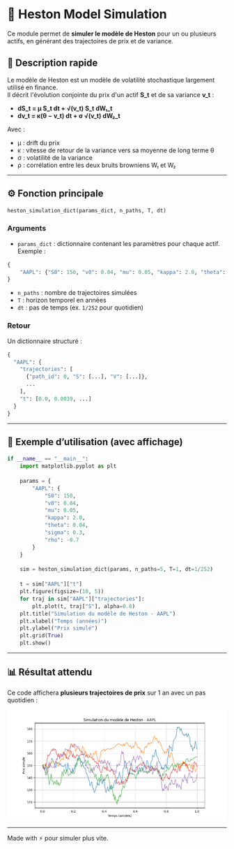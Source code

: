 # 📘 Heston Model Simulation

Ce module permet de **simuler le modèle de Heston** pour un ou plusieurs actifs, en générant des trajectoires de prix et de variance.

## 📄 Description rapide
Le modèle de Heston est un modèle de volatilité stochastique largement utilisé en finance.  
Il décrit l'évolution conjointe du prix d'un actif **S_t** et de sa variance **v_t** :

- **dS_t = μ S_t dt + √(v_t) S_t dW₁_t**  
- **dv_t = κ(θ − v_t) dt + σ √(v_t) dW₂_t**  

Avec :  
- μ : drift du prix  
- κ : vitesse de retour de la variance vers sa moyenne de long terme θ  
- σ : volatilité de la variance  
- ρ : corrélation entre les deux bruits browniens W₁ et W₂  

---

## ⚙️ Fonction principale

```python
heston_simulation_dict(params_dict, n_paths, T, dt)
```

### Arguments
- `params_dict` : dictionnaire contenant les paramètres pour chaque actif. Exemple :
```python
{
    "AAPL": {"S0": 150, "v0": 0.04, "mu": 0.05, "kappa": 2.0, "theta": 0.04, "sigma": 0.3, "rho": -0.7}
}
```
- `n_paths` : nombre de trajectoires simulées  
- `T` : horizon temporel en années  
- `dt` : pas de temps (ex. `1/252` pour quotidien)

### Retour
Un dictionnaire structuré :
```python
{
  "AAPL": {
    "trajectories": [
      {"path_id": 0, "S": [...], "V": [...]},
      ...
    ],
    "t": [0.0, 0.0039, ...]
  }
}
```

---

## 🚀 Exemple d’utilisation (avec affichage)

```python
if __name__ == "__main__":
    import matplotlib.pyplot as plt

    params = {
        "AAPL": {
            "S0": 150,
            "v0": 0.04,
            "mu": 0.05,
            "kappa": 2.0,
            "theta": 0.04,
            "sigma": 0.3,
            "rho": -0.7
        }
    }

    sim = heston_simulation_dict(params, n_paths=5, T=1, dt=1/252)

    t = sim["AAPL"]["t"]
    plt.figure(figsize=(10, 5))
    for traj in sim["AAPL"]["trajectories"]:
        plt.plot(t, traj["S"], alpha=0.8)
    plt.title("Simulation du modèle de Heston - AAPL")
    plt.xlabel("Temps (années)")
    plt.ylabel("Prix simulé")
    plt.grid(True)
    plt.show()
```

---

## 📊 Résultat attendu

Ce code affichera **plusieurs trajectoires de prix** sur 1 an avec un pas quotidien :

![Exemple de trajectoires Heston](img/Heston_Fig.png)

---

Made with ⚡ pour simuler plus vite.
